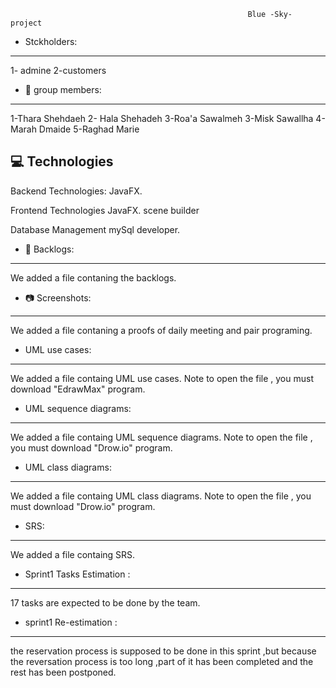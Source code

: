                                                          Blue -Sky- project  

 
                                                
* Stckholders:
----------------------------------
1- admine
2-customers

* 🤝 group members:
----------------------------------
1-Thara Shehdaeh
2- Hala Shehadeh 
3-Roa'a Sawalmeh
3-Misk Sawallha
4-Marah Dmaide
5-Raghad Marie

💻 Technologies
------------------------------------
Backend Technologies:
JavaFX.

Frontend Technologies
JavaFX.
scene builder

Database Management
mySql developer.

* 📘 Backlogs:
------------------------------------
We added a file contaning the backlogs.

* 📷 Screenshots:
-------------------------------------
We added a file contaning a proofs of daily meeting and pair programing.


* UML use cases:
-------------------------------------
We added a file containg  UML use cases.
Note to open the file , you must download "EdrawMax" program.

* UML sequence diagrams:
-------------------------------------
We added a file containg UML sequence diagrams.
Note to open the file , you must download "Drow.io" program.

* UML class diagrams:
-------------------------------------
We added a file containg UML class diagrams.
Note to open the file , you must download "Drow.io" program.

* SRS:
-------------------------------------
We added a file containg SRS.


* Sprint1 Tasks Estimation :
-------------------------------------
17 tasks are expected to be done by the team.

* sprint1 Re-estimation :
------------------------------------- 
the reservation process is supposed to be done in this sprint ,but because the reversation process is too long ,part of it has been completed and the rest has been postponed.


